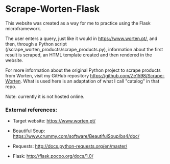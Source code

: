 # Scrape-Worten-Flask

This website was created as a way for me to practice using the Flask microframework.

The user enters a query, just like it would in https://www.worten.pt/, and then, through a Python script (/scrape_worten_products/scrape_products.py), information about the first result is scraped, an HTML template created and then rendered in the website.

For more information about the original Python project to scrape products from Worten, visit my GitHub repository https://github.com/Ze1598/Scrape-Worten. What is used here is an adaptation of what I call "catalog" in that repo.

Note: currently it is not hosted online.

### External references:

* Target website: https://www.worten.pt/

* Beautiful Soup: https://www.crummy.com/software/BeautifulSoup/bs4/doc/

* Requests: http://docs.python-requests.org/en/master/

* Flask: http://flask.pocoo.org/docs/1.0/